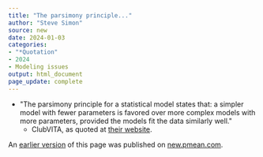 ```yaml
---
title: "The parsimony principle..."
author: "Steve Simon"
source: new
date: 2024-01-03
categories:
- "*Quotation"
- 2024
- Modeling issues
output: html_document
page_update: complete
---
```


-   "The parsimony principle for a statistical model states that: a simpler model with fewer parameters is favored over more complex models with more parameters, provided the models fit the data similarly well."
    -   ClubVITA, as quoted at [their website][ref-clubvita-nodate].
  
[ref-clubvita-nodate]: https://www.clubvita.net/glossary/parsimony-principle

An [earlier version][sim2] of this page was published on [new.pmean.com][sim1].

[sim1]: http://new.pmean.com
[sim2]: http://new.pmean.com/parsimony-principle/
